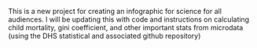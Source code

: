 This is a new project for creating an infographic for science for all audiences.
I will be updating this with code and instructions on calculating child mortality,
gini coefficient, and other important stats from microdata (using the DHS statistical 
and associated github repository)

